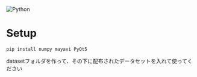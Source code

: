 ![Python](https://img.shields.io/badge/python-v3.X-blue)
# Setup
```
pip install numpy mayavi PyQt5
```


datasetフォルダを作って、その下に配布されたデータセットを入れて使ってください
